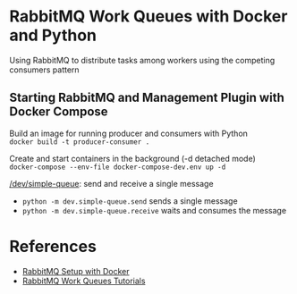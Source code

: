 # RabbitMQ Work Queues with Docker and Python
 Using RabbitMQ to distribute tasks among workers using the competing consumers pattern

## Starting RabbitMQ and Management Plugin with Docker Compose

Build an image for running producer and consumers with Python<br/>
`docker build -t producer-consumer .`

Create and start containers in the background (-d detached mode)<br/>
`docker-compose --env-file docker-compose-dev.env up -d`

[/dev/simple-queue](https://github.com/mhadikus/rabbitmq-work-queues/tree/main/dev/simple-queue): send and receive a single message<br/>
- `python -m dev.simple-queue.send` sends a single message
- `python -m dev.simple-queue.receive` waits and consumes the message

# References

 - [RabbitMQ Setup with Docker](https://medium.com/@buttraheel6/simplifying-rabbitmq-setup-with-docker-a-step-by-step-guide-9698dc9ea4ff)
 - [RabbitMQ Work Queues Tutorials](https://www.rabbitmq.com/tutorials#2-work-queues)
